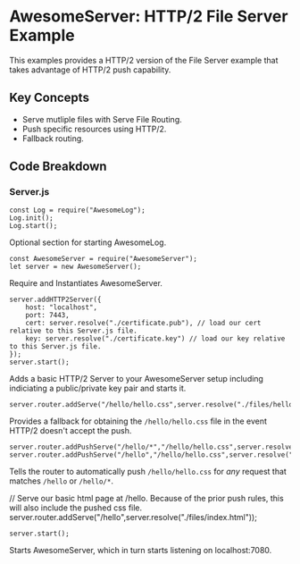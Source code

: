 # AwesomeServer: HTTP/2 File Server Example

This examples provides a HTTP/2 version of the File Server example that takes advantage of HTTP/2 push capability.

## Key Concepts

 - Serve mutliple files with Serve File Routing.
 - Push specific resources using HTTP/2.
 - Fallback routing.

## Code Breakdown

### Server.js

```
const Log = require("AwesomeLog");
Log.init();
Log.start();
```

Optional section for starting AwesomeLog.

```
const AwesomeServer = require("AwesomeServer");
let server = new AwesomeServer();
```

Require and Instantiates AwesomeServer.

```
server.addHTTP2Server({
	host: "localhost",
	port: 7443,
	cert: server.resolve("./certificate.pub"), // load our cert relative to this Server.js file.
	key: server.resolve("./certificate.key") // load our key relative to this Server.js file.
});
server.start();
```

Adds a basic HTTP/2 Server to your AwesomeServer setup including indiciating a public/private key pair and starts it.

```
server.router.addServe("/hello/hello.css",server.resolve("./files/hello.css"));
```

Provides a fallback for obtaining the `/hello/hello.css` file in the event HTTP/2 doesn't accept the push.

```
server.router.addPushServe("/hello/*","/hello/hello.css",server.resolve("./files/hello.css"));
server.router.addPushServe("/hello","/hello/hello.css",server.resolve("./files/hello.css"));
```

Tells the router to automatically push `/hello/hello.css` for *any* request that matches `/hello` or `/hello/*`.

// Serve our basic html page at /hello. Because of the prior push rules, this will also include the pushed css file.
server.router.addServe("/hello",server.resolve("./files/index.html"));






















```
server.start();
```

Starts AwesomeServer, which in turn starts listening on localhost:7080.
